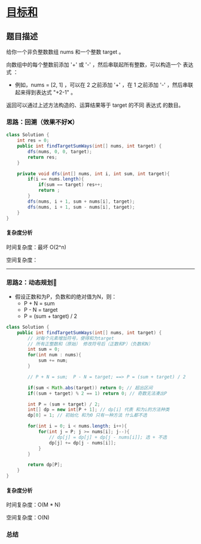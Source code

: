 # [目标和](目标和"[题目地址](https://leetcode.cn/problems/target-sum/description/)")

## 题目描述
给你一个非负整数数组 nums 和一个整数 target 。

向数组中的每个整数前添加 '+' 或 '-' ，然后串联起所有整数，可以构造一个 表达式 ：

- 例如，nums = [2, 1] ，可以在 2 之前添加 '+' ，在 1 之前添加 '-' ，然后串联起来得到表达式 "+2-1" 。

返回可以通过上述方法构造的、运算结果等于 target 的不同 表达式 的数目。

### 思路：回溯（效果不好❌）

```java
class Solution {
    int res = 0;
    public int findTargetSumWays(int[] nums, int target) {
        dfs(nums, 0, 0, target);
        return res;
    }

    private void dfs(int[] nums, int i, int sum, int target){
        if(i == nums.length){
            if(sum == target) res++;
            return ;
        }
        dfs(nums, i + 1, sum + nums[i], target);
        dfs(nums, i + 1, sum - nums[i], target);
    }
}
```

#### 复杂度分析
时间复杂度：最坏 O(2^n)

空间复杂度：

----

### 思路2：动态规划🌟

- 假设正数和为P，负数和的绝对值为N，则：
  - P + N = sum
  - P - N = target
  - P = (sum + target) / 2

```java
class Solution {
    public int findTargetSumWays(int[] nums, int target) {
        // 对每个元素增加符号，使得和为target
        // 所有正整数和（原始） 修改符号后（正数和P）（负数和N）
        int sum = 0;
        for(int num : nums){
            sum += num;
        }

        // P + N = sum;  P - N = target; ==> P = (sum + target) / 2

        if(sum < Math.abs(target)) return 0; // 超出区间
        if((sum + target) % 2 == 1) return 0; // 奇数无法凑出P

        int P = (sum + target) / 2;
        int[] dp = new int[P + 1]; // dp[i] 代表 和为i的方法种类
        dp[0] = 1; // 初始化 和为0 只有一种方法 什么都不选

        for(int i = 0; i < nums.length; i++){
            for(int j = P; j >= nums[i]; j--){
                // dp[j] = dp[j] + dp[j - nums[i]]; 选 + 不选
                dp[j] += dp[j - nums[i]];
            }
        }

        return dp[P];
    }
}
```

#### 复杂度分析
时间复杂度：O(M * N)

空间复杂度：O(N)

### 总结
